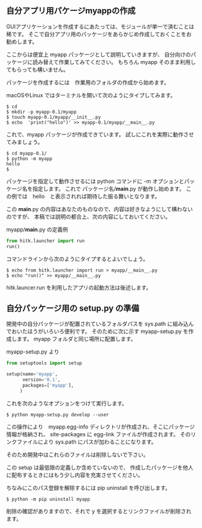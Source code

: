 
## 自分アプリ用パケージmyappの作成

GUIアプリケーションを作成するにあたっては、モジュールが単一で済むことは稀です。
そこで自分アプリ用のパッケージをあらかじめ作成しておくことをお勧めします。

ここからは便宜上 myapp パッケージとして説明していきますが、
自分向けのパッケージに読み替えて作業してみてください。
もちろん myapp そのまま利用してもらっても構いません。

パッケージを作成するには　作業用のフォルダの作成から始めます。

macOSやLinux ではターミナルを開いて次のようにタイプしてみます。

```shell script
$ cd
$ mkdir -p myapp-0.1/myapp
$ touch myapp-0.1/myapp/__init__.py
$ echo  'print("hello")' >> myapp-0.1/myapp/__main__.py
```

これで、myapp パッケージが作成できています。
試しにこれを実際に動作させてみましょう。

```shell script
$ cd myapp-0.1/
$ python -m myapp
hello
$
```

パッケージを指定して動作させるには python コマンドに -m オプションとパッケージ名を指定します。
これで パッケージ名/__main__.py が動作し始めます。
この例では　hello　と表示されれば期待した振る舞いとなります。

この __main__.py の内容はあなたのものなので、内容は好きなようにして構わないのですが、
本稿では説明の都合上、次の内容にしておいてください。


myapp/__main__.py の定義例
```python
from hitk.launcher import run
run()
```

コマンドラインから次のようにタイプするとよいでしょう。
```shell script
$ echo from hitk.launcher import run > myapp/__main__.py
$ echo "run()" >> myapp/__main__.py
```

hitk.launcer.run を利用したアプリの起動方法は後述します。

## 自分パッケージ用の setup.py の準備

開発中の自分パッケージが配置されているフォルダパスを
sys.path に組み込んでおいたほうがいろいろ便利です。
そのために次に示す myapp-setup.py を作成します。
myapp フォルダと同じ場所に配置します。


myapp-setup.py より
```python
from setuptools import setup

setup(name='myapp',
      version='0.1',
      packages=['myapp'],
     )
```

これを次のようなオプションをつけて実行します。

```shell script
$ python myapp-setup.py develop --user
```

この操作により　myapp.egg-info ディレクトリが作成され、そこにパッケージ情報が格納され、
site-packages に egg-link ファイルが作成されます。
そのリンクファイルにより sys.path にパスが加わることになります。

そのため開発中はこれらのファイルは削除しないで下さい。

この setup は最低限の定義しか含めていないので、
作成したパッケージを他人に配布するときにはもう少し内容を充実させてください。

ちなみにこのパス登録を解除するには pip uninstall を呼び出します。

```shell script
$ python -m pip uninstall myapp
```

削除の確認がありますので、それで y を選択するとリンクファイルが削除されます。


